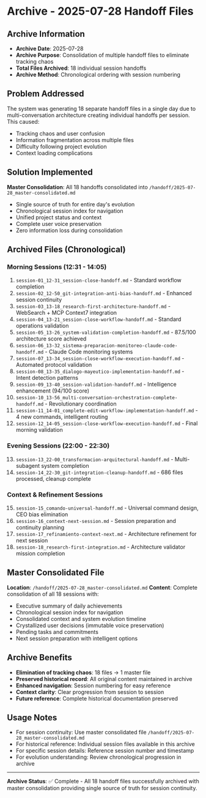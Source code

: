 # Archive - 2025-07-28 Handoff Files

## Archive Information
- **Archive Date**: 2025-07-28
- **Archive Purpose**: Consolidation of multiple handoff files to eliminate tracking chaos
- **Total Files Archived**: 18 individual session handoffs
- **Archive Method**: Chronological ordering with session numbering

## Problem Addressed
The system was generating 18 separate handoff files in a single day due to multi-conversation architecture creating individual handoffs per session. This caused:
- Tracking chaos and user confusion
- Information fragmentation across multiple files
- Difficulty following project evolution
- Context loading complications

## Solution Implemented
**Master Consolidation**: All 18 handoffs consolidated into `/handoff/2025-07-28_master-consolidated.md`
- Single source of truth for entire day's evolution
- Chronological session index for navigation
- Unified project status and context
- Complete user voice preservation
- Zero information loss during consolidation

## Archived Files (Chronological)

### Morning Sessions (12:31 - 14:05)
1. `session-01_12-31_session-close-handoff.md` - Standard workflow completion
2. `session-02_12-50_git-integration-anti-bias-handoff.md` - Enhanced session continuity
3. `session-03_13-18_research-first-architecture-handoff.md` - WebSearch + MCP Context7 integration
4. `session-04_13-21_session-close-workflow-handoff.md` - Standard operations validation
5. `session-05_13-26_system-validation-completion-handoff.md` - 87.5/100 architecture score achieved
6. `session-06_13-32_sistema-preparacion-monitoreo-claude-code-handoff.md` - Claude Code monitoring systems
7. `session-07_13-34_session-close-workflow-execution-handoff.md` - Automated protocol validation
8. `session-08_13-35_dialogo-mayeutico-implementation-handoff.md` - Intent detection patterns
9. `session-09_13-40_session-validation-handoff.md` - Intelligence enhancement (94/100 score)
10. `session-10_13-56_multi-conversation-orchestration-complete-handoff.md` - Revolutionary coordination
11. `session-11_14-01_complete-edit-workflow-implementation-handoff.md` - 4 new commands, intelligent routing
12. `session-12_14-05_session-close-workflow-execution-handoff.md` - Final morning validation

### Evening Sessions (22:00 - 22:30)
13. `session-13_22-00_transformacion-arquitectural-handoff.md` - Multi-subagent system completion
14. `session-14_22-30_git-integration-cleanup-handoff.md` - 686 files processed, cleanup complete

### Context & Refinement Sessions
15. `session-15_comando-universal-handoff.md` - Universal command design, CEO bias elimination
16. `session-16_context-next-session.md` - Session preparation and continuity planning
17. `session-17_refinamiento-context-next.md` - Architecture refinement for next session
18. `session-18_research-first-integration.md` - Architecture validator mission completion

## Master Consolidated File
**Location**: `/handoff/2025-07-28_master-consolidated.md`
**Content**: Complete consolidation of all 18 sessions with:
- Executive summary of daily achievements
- Chronological session index for navigation
- Consolidated context and system evolution timeline
- Crystallized user decisions (immutable voice preservation)
- Pending tasks and commitments
- Next session preparation with intelligent options

## Archive Benefits
- **Elimination of tracking chaos**: 18 files → 1 master file
- **Preserved historical record**: All original content maintained in archive
- **Enhanced navigation**: Session numbering for easy reference
- **Context clarity**: Clear progression from session to session
- **Future reference**: Complete historical documentation preserved

## Usage Notes
- For session continuity: Use master consolidated file `/handoff/2025-07-28_master-consolidated.md`
- For historical reference: Individual session files available in this archive
- For specific session details: Reference session number and timestamp
- For evolution understanding: Review chronological progression in archive

---
**Archive Status**: ✅ Complete - All 18 handoff files successfully archived with master consolidation providing single source of truth for session continuity.